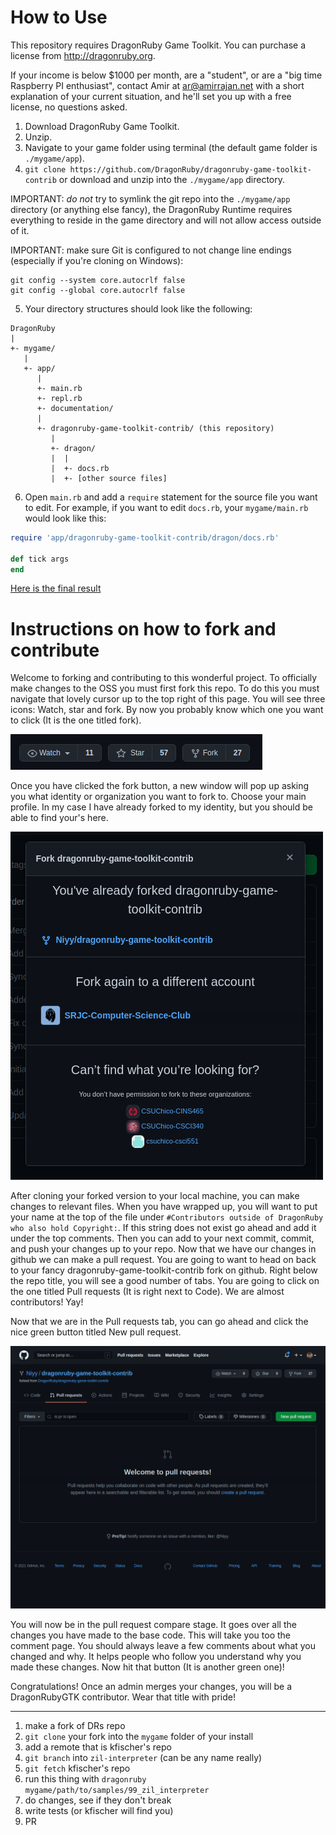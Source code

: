 # How to Use

This repository requires DragonRuby Game Toolkit. You can purchase a license from http://dragonruby.org.

If your income is below $1000 per month, are a "student", or are a "big time Raspberry PI enthusiast", contact Amir at ar@amirrajan.net with a short explanation of your current situation, and he'll set you up with a free license, no questions asked.

1. Download DragonRuby Game Toolkit.
2. Unzip.
3. Navigate to your game folder using terminal (the default game folder is `./mygame/app`).
4. `git clone https://github.com/DragonRuby/dragonruby-game-toolkit-contrib` or download and unzip into the `./mygame/app` directory. 

IMPORTANT: _do not_ try to symlink the git repo into the `./mygame/app` directory (or anything else fancy), the DragonRuby Runtime requires everything to reside in the game directory and will not allow access outside of it.

IMPORTANT: make sure Git is configured to not change line endings (especially if you're cloning on Windows):

```
git config --system core.autocrlf false
git config --global core.autocrlf false
```

5. Your directory structures should look  like the following:

```
DragonRuby
|
+- mygame/
   |
   +- app/
      |
      +- main.rb
      +- repl.rb
      +- documentation/
      |
      +- dragonruby-game-toolkit-contrib/ (this repository)
         |
         +- dragon/
         |  |
         |  +- docs.rb
         |  +- [other source files]
```

6. Open `main.rb` and add a `require` statement for the source file you want to edit. For example, if you want to edit `docs.rb`, your `mygame/main.rb` would look like this:

```ruby
require 'app/dragonruby-game-toolkit-contrib/dragon/docs.rb'

def tick args
end
```

[Here is the final result](final-result.mp4)

# Instructions on how to fork and contribute

Welcome to forking and contributing to this wonderful project. To officially make changes to the OSS you must first fork this repo. To do this you must navigate that lovely cursor up to the top right of this page. You will see three icons: Watch, star and fork. By now you probably know which one you want to click (It is the one titled fork).
 
![](readme_resources/fork_button.png)
 
Once you have clicked the fork button, a new window will pop up asking you what identity or organization you want to fork to. Choose your main profile. In my case I have already forked to my identity, but you should be able to find your's here.
 
![](readme_resources/where_to_fork.png)
 
After cloning your forked version to your local machine, you can make changes to relevant files. When you have wrapped up, you will want to put your name at the top of the file under `#Contributors outside of DragonRuby who also hold Copyright:`. If this string does not exist go ahead and add it under the top comments. Then you can add to your next commit, commit, and push your changes up to your repo. Now that we have our changes in github we can make a pull request. You are going to want to head on back to your fancy dragonruby-game-toolkit-contrib fork on github. Right below the repo title, you will see a good number of tabs. You are going to click on the one titled Pull requests (It is right next to Code). We are almost contributors! Yay!
 
Now that we are in the Pull requests tab, you can go ahead and click the nice green button titled New pull request.

![](readme_resources/pull_request_page.png)
 
You will now be in the pull request compare stage. It goes over all the changes you have made to the base code. This will take you too the comment page. You should always leave a few comments about what you changed and why. It helps people who follow you understand why you made these changes. Now hit that button (It is another green one)!
 
Congratulations! Once an admin merges your changes, you will be a DragonRubyGTK contributor. Wear that title with pride!

---
1. make a fork of DRs repo
2. `git clone` your fork into the `mygame` folder of your install
3. add a remote that is kfischer's repo
4. `git branch` into `zil-interpreter` (can be any name really) 
5. `git fetch` kfischer's repo
6. run this thing with `dragonruby mygame/path/to/samples/99_zil_interpreter`
7. do changes, see if they don't break
8. write tests (or kfischer will find you)
9. PR